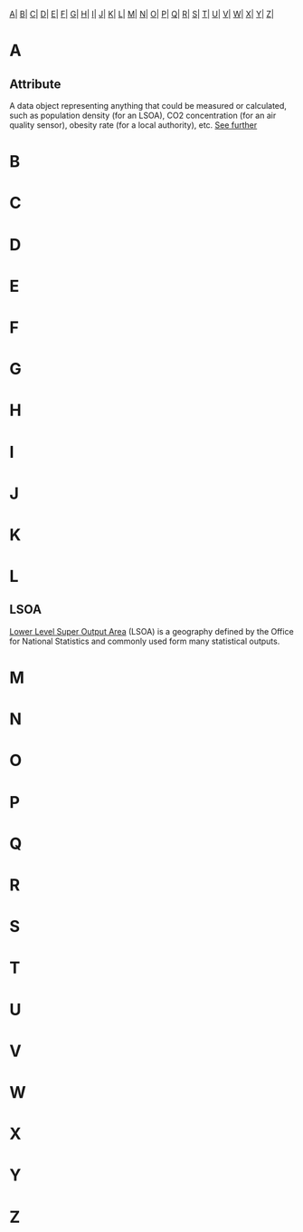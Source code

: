 [A](Glossary#a)|
[B](Glossary#b)|
[C](Glossary#c)|
[D](Glossary#d)|
[E](Glossary#e)|
[F](Glossary#f)|
[G](Glossary#g)|
[H](Glossary#h)|
[I](Glossary#i)|
[J](Glossary#j)|
[K](Glossary#k)|
[L](Glossary#l)|
[M](Glossary#m)|
[N](Glossary#n)|
[O](Glossary#o)|
[P](Glossary#p)|
[Q](Glossary#q)|
[R](Glossary#r)|
[S](Glossary#s)|
[T](Glossary#t)|
[U](Glossary#u)|
[V](Glossary#v)|
[W](Glossary#w)|
[X](Glossary#x)|
[Y](Glossary#y)|
[Z](Glossary#z)|


# A

## Attribute
A data object representing anything that could be measured or calculated, such as population density (for an LSOA), CO2 concentration (for an air quality sensor), obesity rate (for a local authority), etc.
 [See further](Local-Datastore.md#attribute)

# B

# C

# D

# E

# F

# G

# H

# I

# J

# K

# L

## LSOA
[Lower Level Super Output Area](https://data.gov.uk/dataset/lower-layer-super-output-areas-lsoas) (LSOA) is a geography defined by the Office for National Statistics and commonly used form many statistical outputs.

# M

# N

# O

# P

# Q

# R

# S

# T

# U

# V

# W

# X

# Y

# Z
